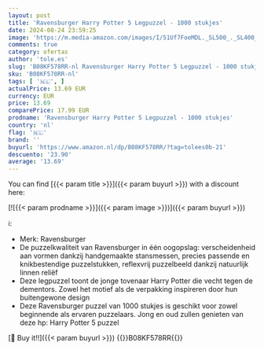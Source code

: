 ```yaml
---
layout: post
title: 'Ravensburger Harry Potter 5 Legpuzzel - 1000 stukjes'
date: 2024-08-24 23:59:25
image: 'https://m.media-amazon.com/images/I/51Uf7FoeMDL._SL500_._SL400_.jpg'
comments: true
category: ofertas
author: 'tole.es'
slug: 'B08KF578RR-nl Ravensburger Harry Potter 5 Legpuzzel - 1000 stukjes'
sku: 'B08KF578RR-nl'
tags: [ '🇳🇱', ]
actualPrice: 13.69 EUR
currency: EUR
price: 13.69
comparePrice: 17.99 EUR
prodname: 'Ravensburger Harry Potter 5 Legpuzzel - 1000 stukjes'
country: 'nl'
flag: '🇳🇱'
brand: ''
buyurl: 'https://www.amazon.nl/dp/B08KF578RR/?tag=tolees0b-21'
descuento: '23.90'
average: '13.69'
---
```


You can find [{{< param title >}}]({{< param buyurl >}}) with a discount here:

[![{{< param prodname >}}]({{< param image >}})]({{< param buyurl >}})

ℹ️:

- Merk: Ravensburger
- De puzzelkwaliteit van Ravensburger in één oogopslag: verscheidenheid aan vormen dankzij handgemaakte stansmessen, precies passende en knikbestendige puzzelstukken, reflexvrij puzzelbeeld dankzij natuurlijk linnen reliëf
- Deze legpuzzel toont de jonge tovenaar Harry Potter die vecht tegen de dementors. Zowel het motief als de verpakking inspireren door hun buitengewone design
- Deze Ravensburger puzzel van 1000 stukjes is geschikt voor zowel beginnende als ervaren puzzelaars. Jong en oud zullen genieten van deze hp: Harry Potter 5 puzzel

[🛒 Buy it!!]({{< param buyurl >}})
{{<world>}}B08KF578RR{{</world>}}
